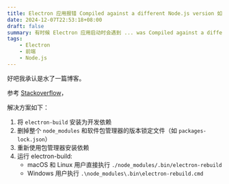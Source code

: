 ```yaml
---
title: Electron 应用报错 Compiled against a different Node.js version 如何解决
date: 2024-12-07T22:53:18+08:00
draft: false
summary: 有时候 Electron 应用启动时会遇到 ... was Compiled against a different Node.js version using NODE_MODULE_VERSION xxx. This version of Node.js requires NODE_MODULE_VERSION xxx. Please try re-compiling or re-installing the module 的报错，该如何解决呢
tags:
    - Electron
    - 前端
    - Node.js
---
```


好吧我承认是水了一篇博客。

参考 [Stackoverflow](https://stackoverflow.com/a/52796884/21100709)，

解决方案如下：

1. 将 `electron-build` 安装为开发依赖
2. 删掉整个 `node_modules` 和软件包管理器的版本锁定文件（如 `packages-lock.json`）
3. 重新使用包管理器安装依赖
4. 运行 electron-build:
    - macOS 和 Linux 用户直接执行 `./node_modules/.bin/electron-rebuild`
    - Windows 用户执行 `.\node_modules\.bin\electron-rebuild.cmd`